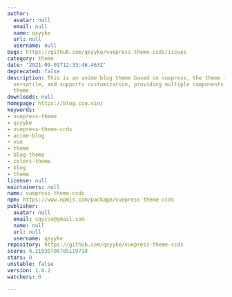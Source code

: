 ```yaml
---
author:
  avatar: null
  email: null
  name: qsyyke
  url: null
  username: null
bugs: https://github.com/qsyyke/vuepress-theme-ccds/issues
category: theme
date: '2021-09-01T12:33:46.463Z'
deprecated: false
description: This is an anime blog theme based on vuepress, the theme is simple, colorful,
  versatile, and supports customization, providing multiple components to set the
  theme
downloads: null
homepage: https://blog.cco.vin/
keywords:
- vuepress-theme
- qsyyke
- vuepress-theme-ccds
- anime-blog
- vue
- theme
- blog-theme
- colors-theme
- blog
- theme
license: null
maintainers: null
name: vuepress-theme-ccds
npm: https://www.npmjs.com/package/vuepress-theme-ccds
publisher:
  avatar: null
  email: cqycco@gmail.com
  name: null
  url: null
  username: qsyyke
repository: https://github.com/qsyyke/vuepress-theme-ccds
score: 0.21030706785119718
stars: 0
unstable: false
version: 1.0.2
watchers: 0

---
```


